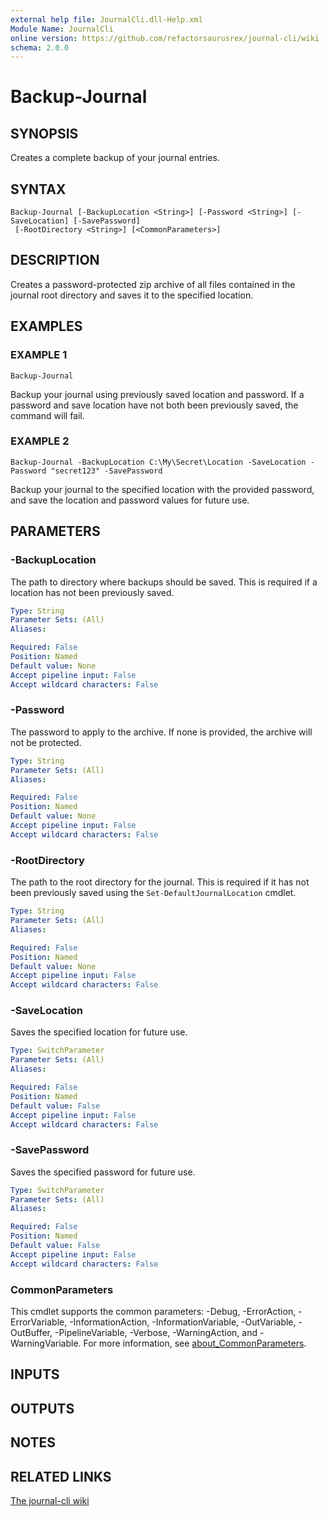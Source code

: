 ```yaml
---
external help file: JournalCli.dll-Help.xml
Module Name: JournalCli
online version: https://github.com/refactorsaurusrex/journal-cli/wiki
schema: 2.0.0
---
```


# Backup-Journal

## SYNOPSIS
Creates a complete backup of your journal entries.

## SYNTAX

```
Backup-Journal [-BackupLocation <String>] [-Password <String>] [-SaveLocation] [-SavePassword]
 [-RootDirectory <String>] [<CommonParameters>]
```

## DESCRIPTION
Creates a password-protected zip archive of all files contained in the journal root directory and saves it to the specified location.

## EXAMPLES

### EXAMPLE 1
```
Backup-Journal
```

Backup your journal using previously saved location and password. If a password and save location have not both been previously saved, the command will fail.

### EXAMPLE 2
```
Backup-Journal -BackupLocation C:\My\Secret\Location -SaveLocation -Password "secret123" -SavePassword
```

Backup your journal to the specified location with the provided password, and save the location and password values for future use.

## PARAMETERS

### -BackupLocation
The path to directory where backups should be saved. This is required if a location has not been previously saved.

```yaml
Type: String
Parameter Sets: (All)
Aliases:

Required: False
Position: Named
Default value: None
Accept pipeline input: False
Accept wildcard characters: False
```

### -Password
The password to apply to the archive. If none is provided, the archive will not be protected.

```yaml
Type: String
Parameter Sets: (All)
Aliases:

Required: False
Position: Named
Default value: None
Accept pipeline input: False
Accept wildcard characters: False
```

### -RootDirectory
The path to the root directory for the journal. This is required if it has not been previously saved using the `Set-DefaultJournalLocation` cmdlet.

```yaml
Type: String
Parameter Sets: (All)
Aliases:

Required: False
Position: Named
Default value: None
Accept pipeline input: False
Accept wildcard characters: False
```

### -SaveLocation
Saves the specified location for future use.

```yaml
Type: SwitchParameter
Parameter Sets: (All)
Aliases:

Required: False
Position: Named
Default value: False
Accept pipeline input: False
Accept wildcard characters: False
```

### -SavePassword
Saves the specified password for future use.

```yaml
Type: SwitchParameter
Parameter Sets: (All)
Aliases:

Required: False
Position: Named
Default value: False
Accept pipeline input: False
Accept wildcard characters: False
```

### CommonParameters
This cmdlet supports the common parameters: -Debug, -ErrorAction, -ErrorVariable, -InformationAction, -InformationVariable, -OutVariable, -OutBuffer, -PipelineVariable, -Verbose, -WarningAction, and -WarningVariable. For more information, see [about_CommonParameters](http://go.microsoft.com/fwlink/?LinkID=113216).

## INPUTS

## OUTPUTS

## NOTES

## RELATED LINKS

[The journal-cli wiki](https://github.com/refactorsaurusrex/journal-cli/wiki)

